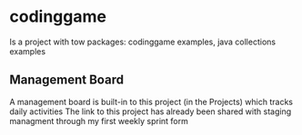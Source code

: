 # codinggame
Is a project with tow packages: codinggame examples, java collections examples
## Management Board
A management board is built-in to this project (in the Projects) which tracks daily activities
The link to this project has already been shared with staging managment through my first weekly sprint form
